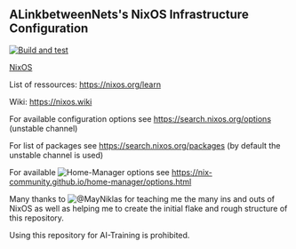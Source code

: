 ## ALinkbetweenNets's NixOS Infrastructure Configuration

[![Build and test](https://build.lounge.rocks/api/badges/23/status.svg)](https://build.lounge.rocks/repos/23)

[NixOS](https://nixos.org)

List of ressources: https://nixos.org/learn

Wiki: https://nixos.wiki

For available configuration options see https://search.nixos.org/options (unstable channel)

For list of packages see https://search.nixos.org/packages (by default the unstable channel is used)

For available ![Home-Manager](https://nixos.wiki/wiki/Home_Manager) options see https://nix-community.github.io/home-manager/options.html

Many thanks to ![@MayNiklas](https://github.com/MayNiklas) for teaching me the many ins and outs of NixOS as well as helping me to create the initial flake and rough structure of this repository.

Using this repository for AI-Training is prohibited.

